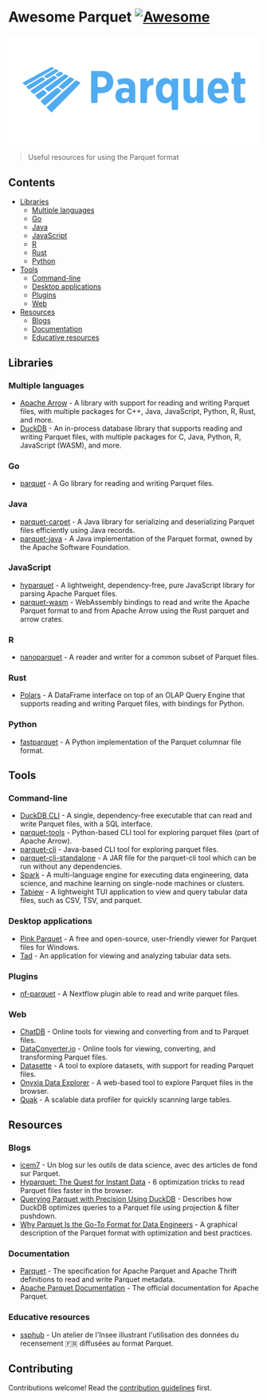 # Awesome Parquet [![Awesome](https://awesome.re/badge.svg)](https://awesome.re)

[![Parquet Logo](assets/logo.svg)](https://parquet.apache.org/)

> Useful resources for using the Parquet format

## Contents

- [Libraries](#libraries)
  - [Multiple languages](#multiple-languages)
  - [Go](#go)
  - [Java](#java)
  - [JavaScript](#javascript)
  - [R](#r)
  - [Rust](#rust)
  - [Python](#python)
- [Tools](#tools)
  - [Command-line](#command-line)
  - [Desktop applications](#desktop-applications)
  - [Plugins](#plugins)
  - [Web](#web)
- [Resources](#resources)
  - [Blogs](#blogs)
  - [Documentation](#documentation)
  - [Educative resources](#educative-resources)

## Libraries

### Multiple languages

- [Apache Arrow](https://arrow.apache.org/docs) - A library with support for reading and writing Parquet files, with multiple packages for C++, Java, JavaScript, Python, R, Rust, and more.
- [DuckDB](https://duckdb.org/) - An in-process database library that supports reading and writing Parquet files, with multiple packages for C, Java, Python, R, JavaScript (WASM), and more.

### Go

- [parquet](https://github.com/parsyl/parquet) - A Go library for reading and writing Parquet files.

### Java

- [parquet-carpet](https://github.com/jerolba/parquet-carpet) - A Java library for serializing and deserializing Parquet files efficiently using Java records.
- [parquet-java](https://github.com/apache/parquet-java) - A Java implementation of the Parquet format, owned by the Apache Software Foundation.

### JavaScript

- [hyparquet](https://github.com/hyparquet/hyparquet) - A lightweight, dependency-free, pure JavaScript library for parsing Apache Parquet files.
- [parquet-wasm](https://kylebarron.dev/parquet-wasm/) - WebAssembly bindings to read and write the Apache Parquet format to and from Apache Arrow using the Rust parquet and arrow crates.

### R

- [nanoparquet](https://nanoparquet.r-lib.org/) - A reader and writer for a common subset of Parquet files.

### Rust

- [Polars](https://github.com/pola-rs/polars) - A DataFrame interface on top of an OLAP Query Engine that supports reading and writing Parquet files, with bindings for Python.

### Python

- [fastparquet](https://github.com/dask/fastparquet/) - A Python implementation of the Parquet columnar file format. 

## Tools

### Command-line

- [DuckDB CLI](https://duckdb.org/docs/stable/clients/cli/overview.html) - A single, dependency-free executable that can read and write Parquet files, with a SQL interface.
- [parquet-tools](https://pypi.org/project/parquet-tools/) - Python-based CLI tool for exploring parquet files (part of Apache Arrow).
- [parquet-cli](https://github.com/apache/parquet-java/tree/master/parquet-cli) - Java-based CLI tool for exploring parquet files.
- [parquet-cli-standalone](https://github.com/marcelmay/parquet-cli-standalone) - A JAR file for the parquet-cli tool which can be run without any dependencies.
- [Spark](https://spark.apache.org/) - A multi-language engine for executing data engineering, data science, and machine learning on single-node machines or clusters.
- [Tabiew](https://github.com/shshemi/tabiew) - A lightweight TUI application to view and query tabular data files, such as CSV, TSV, and parquet.

### Desktop applications

- [Pink Parquet](https://pinkparquet.com/) - A free and open-source, user-friendly viewer for Parquet files for Windows.
- [Tad](https://github.com/antonycourtney/tad) - An application for viewing and analyzing tabular data sets.

### Plugins

- [nf-parquet](https://github.com/nextflow-io/nf-parquet) - A Nextflow plugin able to read and write parquet files.

### Web

- [ChatDB](https://www.chatdb.ai/tools) - Online tools for viewing and converting from and to Parquet files.
- [DataConverter.io](https://dataconverter.io/tools/parquet) - Online tools for viewing, converting, and transforming Parquet files.
- [Datasette](https://lite.datasette.io/) - A tool to explore datasets, with support for reading Parquet files.
- [Onyxia Data Explorer](https://datalab.sspcloud.fr/data-explorer) - A web-based tool to explore Parquet files in the browser.
- [Quak](https://manzt.github.io/quak) - A scalable data profiler for quickly scanning large tables.

## Resources

### Blogs

- [icem7](https://www.icem7.fr/?s=parquet) - Un blog sur les outils de data science, avec des articles de fond sur Parquet.
- [Hyparquet: The Quest for Instant Data](https://blog.hyperparam.app/2025/07/24/quest-for-instant-data/) - 6 optimization tricks to read Parquet files faster in the browser.
- [Querying Parquet with Precision Using DuckDB](https://duckdb.org/2021/06/25/querying-parquet.html) - Describes how DuckDB optimizes queries to a Parquet file using projection & filter pushdown.
- [Why Parquet Is the Go-To Format for Data Engineers](https://luminousmen.com/post/why-parquet-is-the-goto-format-for-data-engineers) - A graphical description of the Parquet format with optimization and best practices.

### Documentation

- [Parquet](https://github.com/apache/parquet-format) - The specification for Apache Parquet and Apache Thrift definitions to read and write Parquet metadata.
- [Apache Parquet Documentation](https://parquet.apache.org/docs/) - The official documentation for Apache Parquet.

### Educative resources

- [ssphub](https://ssphub.github.io/ssphub-ateliers-parquet/) - Un atelier de l'Insee illustrant l'utilisation des données du recensement 🇫🇷 diffusées au format Parquet.

## Contributing

Contributions welcome! Read the [contribution guidelines](contributing.md) first.
